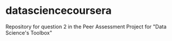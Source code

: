 datasciencecoursera
===================

Repository for question 2 in the Peer Assessment Project for "Data Science's Toolbox"
